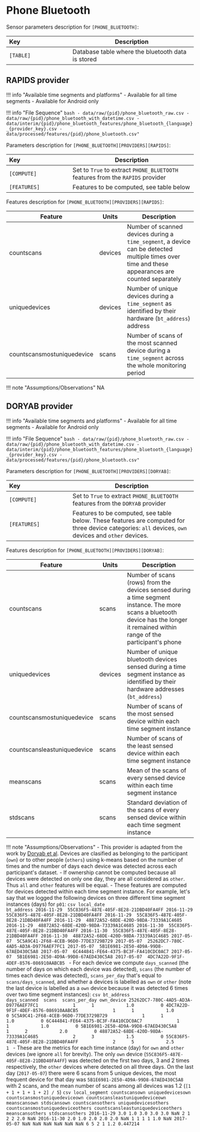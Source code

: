 # Phone Bluetooth

Sensor parameters description for `[PHONE_BLUETOOTH]`:

|Key&nbsp;&nbsp;&nbsp;&nbsp;&nbsp;&nbsp;&nbsp;&nbsp;&nbsp;&nbsp;&nbsp;&nbsp;&nbsp;&nbsp;&nbsp;&nbsp;&nbsp;&nbsp;&nbsp;&nbsp;&nbsp;&nbsp;&nbsp;&nbsp;&nbsp;&nbsp;&nbsp;&nbsp;&nbsp;            | Description |
|----------------|-----------------------------------------------------------------------------------------------------------------------------------
|`[TABLE]`| Database table where the bluetooth data is stored

## RAPIDS provider

!!! info "Available time segments and platforms"
    - Available for all time segments
    - Available for Android only

!!! info "File Sequence"
    ```bash
    - data/raw/{pid}/phone_bluetooth_raw.csv
    - data/raw/{pid}/phone_bluetooth_with_datetime.csv
    - data/interim/{pid}/phone_bluetooth_features/phone_bluetooth_{language}_{provider_key}.csv
    - data/processed/features/{pid}/phone_bluetooth.csv"
    ```


Parameters description for `[PHONE_BLUETOOTH][PROVIDERS][RAPIDS]`:

|Key&nbsp;&nbsp;&nbsp;&nbsp;&nbsp;&nbsp;&nbsp;&nbsp;&nbsp;&nbsp;&nbsp;&nbsp;&nbsp;&nbsp;&nbsp;&nbsp;&nbsp;&nbsp;&nbsp;&nbsp;&nbsp;&nbsp;&nbsp;&nbsp;&nbsp;&nbsp;&nbsp;&nbsp;&nbsp;            | Description |
|----------------|-----------------------------------------------------------------------------------------------------------------------------------
|`[COMPUTE]`| Set to `True` to extract `PHONE_BLUETOOTH` features from the `RAPIDS` provider|
|`[FEATURES]` |         Features to be computed, see table below


Features description for `[PHONE_BLUETOOTH][PROVIDERS][RAPIDS]`:

|Feature                    |Units      |Description|
|-------------------------- |---------- |---------------------------|
| countscans                 | devices | Number of scanned devices during a `time_segment`, a device can be detected multiple times over time and these appearances are counted separately |
| uniquedevices              | devices | Number of unique devices during a `time_segment` as identified by their hardware (`bt_address`) address                                                          |
| countscansmostuniquedevice | scans   | Number of scans of the most scanned device during a `time_segment` across the whole monitoring period                                             |

!!! note "Assumptions/Observations"
    NA

## DORYAB provider

!!! info "Available time segments and platforms"
    - Available for all time segments
    - Available for Android only

!!! info "File Sequence"
    ```bash
    - data/raw/{pid}/phone_bluetooth_raw.csv
    - data/raw/{pid}/phone_bluetooth_with_datetime.csv
    - data/interim/{pid}/phone_bluetooth_features/phone_bluetooth_{language}_{provider_key}.csv
    - data/processed/features/{pid}/phone_bluetooth.csv"
    ```


Parameters description for `[PHONE_BLUETOOTH][PROVIDERS][DORYAB]`:

|Key&nbsp;&nbsp;&nbsp;&nbsp;&nbsp;&nbsp;&nbsp;&nbsp;&nbsp;&nbsp;&nbsp;&nbsp;&nbsp;&nbsp;&nbsp;&nbsp;&nbsp;&nbsp;&nbsp;&nbsp;&nbsp;&nbsp;&nbsp;&nbsp;&nbsp;&nbsp;&nbsp;&nbsp;&nbsp;            | Description |
|----------------|-----------------------------------------------------------------------------------------------------------------------------------
|`[COMPUTE]`| Set to `True` to extract `PHONE_BLUETOOTH` features from the `DORYAB` provider|
|`[FEATURES]` |         Features to be computed, see table below. These features are computed for three device categories: `all` devices, `own` devices and `other` devices.


Features description for `[PHONE_BLUETOOTH][PROVIDERS][DORYAB]`:

|Feature                    |Units      |Description|
|-------------------------- |---------- |---------------------------|
| countscans                 | scans | Number of scans (rows) from the devices sensed during a time segment instance. The more scans a bluetooth device has the longer it remained within range of the participant's phone |
| uniquedevices              | devices | Number of unique bluetooth devices sensed during a time segment instance as identified by their hardware addresses (`bt_address`) |
| countscansmostuniquedevice | scans   | Number of scans of the most sensed device within each time segment instance|
| countscansleastuniquedevice| scans| Number of scans of the least sensed device within each time segment instance |
| meanscans | scans| Mean of the scans of every sensed device within each time segment instance|
| stdscans | scans| Standard deviation of the scans of every sensed device within each time segment instance|

!!! note "Assumptions/Observations"
    - This provider is adapted from the work by [Doryab et al](../../citation#doryab-bluetooth). Devices are clasified as belonging to the participant (`own`) or to other people (`others`) using k-means based on the number of times and the number of days each device was detected across each participant's dataset.
    - If ownership cannot be computed because all devices were detected on only one day, they are all considered as `other`. Thus `all` and `other` features will be equal.
    - These features are computed for devices detected within each time segment instance. For example, let's say that we logged the following devices on three different time segment instances (days) for `p01`:
    ```csv
    local_date                            bt_address
    2016-11-29  55C836F5-487E-405F-8E28-21DBD40FA4FF
    2016-11-29  55C836F5-487E-405F-8E28-21DBD40FA4FF
    2016-11-29  55C836F5-487E-405F-8E28-21DBD40FA4FF
    2016-11-29  48872A52-68DE-420D-98DA-73339A1C4685
    2016-11-29  48872A52-68DE-420D-98DA-73339A1C4685
    2016-11-30  55C836F5-487E-405F-8E28-21DBD40FA4FF
    2016-11-30  55C836F5-487E-405F-8E28-21DBD40FA4FF
    2016-11-30  48872A52-68DE-420D-98DA-73339A1C4685
    2017-05-07  5C5A9C41-2F68-4CEB-96D0-77DE3729B729
    2017-05-07  25262DC7-780C-4AD5-AD3A-D9776AEF7FC1
    2017-05-07  5B1E6981-2E50-4D9A-99D8-67AED430C5A8
    2017-05-07  6C444841-FE64-4375-BC3F-FA410CDC0AC7
    2017-05-07  5B1E6981-2E50-4D9A-99D8-67AED430C5A8
    2017-05-07  4DC7A22D-9F1F-4DEF-8576-086910AABCB5
    ```
    - For each device we compute `days_scanned` (the number of days on which each device was detected), `scans` (the number of times each device was detected), `scans_per_day` that's equal to `scans/days_scanned`, and whether a devices is labelled as `own` or `other` (note the last device is labelled as a `own` device because it was detected 6 times over two time segment instances):
    ```csv
    bt_address                            days_scanned  scans  scans_per_day own_device
    25262DC7-780C-4AD5-AD3A-D9776AEF7FC1             1      1            1.0          0
    4DC7A22D-9F1F-4DEF-8576-086910AABCB5             1      1            1.0          0
    5C5A9C41-2F68-4CEB-96D0-77DE3729B729             1      1            1.0          0
    6C444841-FE64-4375-BC3F-FA410CDC0AC7             1      1            1.0          0
    5B1E6981-2E50-4D9A-99D8-67AED430C5A8             1      2            2.0          0
    48872A52-68DE-420D-98DA-73339A1C4685             2      3            1.5          0
    55C836F5-487E-405F-8E28-21DBD40FA4FF             2      5            2.5          1
    ```
    - These are the metrics for each time instance (day) for `own` and `other` devices (we ignore `all` for brevity). The only `own` device (`55C836F5-487E-405F-8E28-21DBD40FA4FF`) was detected on the first two days, 3 and 2 times respectively, the `other` devices where detected on all three days. On the last day (`2017-05-07`) there were 6 scans from 5 unique devices, the most frequent device for that day was `5B1E6981-2E50-4D9A-99D8-67AED430C5A8` with 2 scans, and the mean number of scans among all devices was 1.2 (`[1 + 1 + 1 + 1 + 2] / 5`)
    ```csv
    local_segment countscansown uniquedevicesown countscansmostuniquedeviceown countscansleastuniquedeviceown meanscansown stdscansown countscansothers uniquedevicesothers countscansmostuniquedeviceothers countscansleastuniquedeviceothers meanscansothers stdscansothers
    2016-11-29 3.0 1.0 3.0 3.0 3.0 NaN 2 1 2 2 2.0 NaN
    2016-11-30 2.0 1.0 2.0 2.0 2.0 NaN 1 1 1 1 1.0 NaN
    2017-05-07 NaN NaN NaN NaN NaN NaN 6 5 2 1 1.2 0.447214
    ```
